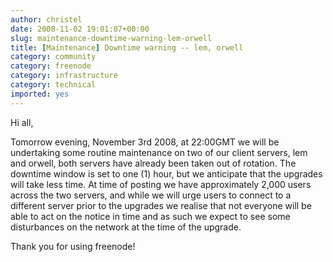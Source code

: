 ```yaml
---
author: christel
date: 2008-11-02 19:01:07+00:00
slug: maintenance-downtime-warning-lem-orwell
title: [Maintenance] Downtime warning -- lem, orwell
category: community
category: freenode
category: infrastructure
category: technical
imported: yes
---
```

Hi all,

Tomorrow evening, November 3rd 2008, at 22:00GMT we will be undertaking some routine maintenance on two of our client servers, lem and orwell, both servers have already been taken out of rotation. The downtime window is set to one (1) hour, but we anticipate that the upgrades will take less time. At time of posting we have approximately 2,000 users across the two servers, and while we will urge users to connect to a different server prior to the upgrades we realise that not everyone will be able to act on the notice in time and as such we expect to see some disturbances on the network at the time of the upgrade.

Thank you for using freenode!
